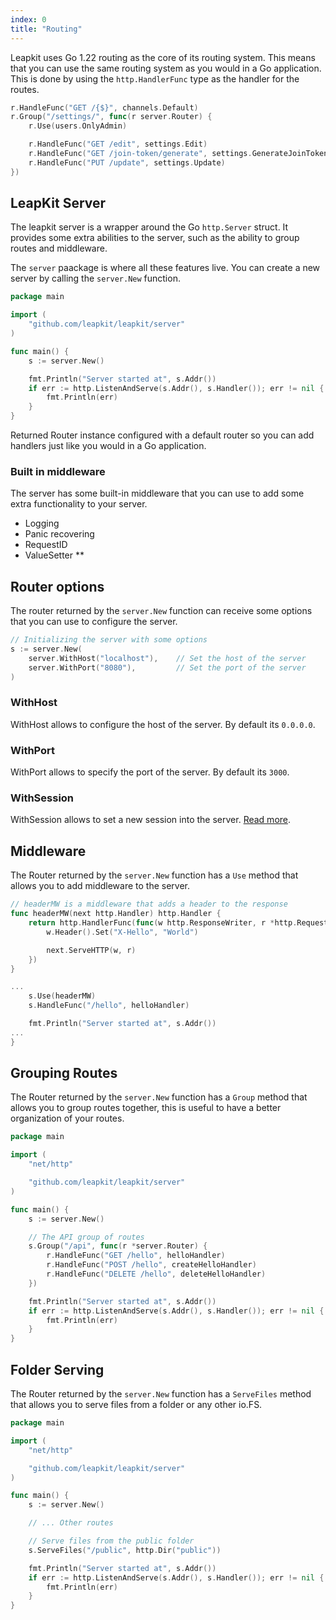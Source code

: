 ```yaml
---
index: 0
title: "Routing"
---
```


Leapkit uses Go 1.22 routing as the core of its routing system. This means that you can use the same routing system as you would in a Go application. This is done by using the `http.HandlerFunc` type as the handler for the routes.

```go
r.HandleFunc("GET /{$}", channels.Default)
r.Group("/settings/", func(r server.Router) {
	r.Use(users.OnlyAdmin)

	r.HandleFunc("GET /edit", settings.Edit)
	r.HandleFunc("GET /join-token/generate", settings.GenerateJoinToken)
	r.HandleFunc("PUT /update", settings.Update)
})
```

## LeapKit Server
The leapkit server is a wrapper around the Go `http.Server` struct. It provides some extra abilities to the server, such as the ability to group routes and middleware.

The `server` paackage is where all these features live. You can create a new server by calling the `server.New` function.

```go
package main

import (
	"github.com/leapkit/leapkit/server"
)

func main() {
	s := server.New()

	fmt.Println("Server started at", s.Addr())
	if err := http.ListenAndServe(s.Addr(), s.Handler()); err != nil {
		fmt.Println(err)
	}
}
```

Returned Router instance configured with a default router so you can add handlers just like you would in a Go application.

### Built in middleware

The server has some built-in middleware that you can use to add some extra functionality to your server.

- Logging
- Panic recovering
- RequestID
- ValueSetter **

## Router options
The router returned by the `server.New` function can receive some options that you can use to configure the server.

```go
// Initializing the server with some options
s := server.New(
	server.WithHost("localhost"),    // Set the host of the server
	server.WithPort("8080"),         // Set the port of the server
)
```

### WithHost
WithHost allows to configure the host of the server. By default its `0.0.0.0`.

### WithPort
WithPort allows to specify the port of the server. By default its `3000`.

### WithSession
WithSession allows to set a new session into the server. [Read more](/core/session.html).

## Middleware
The Router returned by the `server.New` function has a `Use` method that allows you to add middleware to the server.

```go
// headerMW is a middleware that adds a header to the response
func headerMW(next http.Handler) http.Handler {
	return http.HandlerFunc(func(w http.ResponseWriter, r *http.Request) {
		w.Header().Set("X-Hello", "World")

		next.ServeHTTP(w, r)
	})
}

...
	s.Use(headerMW)
	s.HandleFunc("/hello", helloHandler)

	fmt.Println("Server started at", s.Addr())
...
}
```

## Grouping Routes
The Router returned by the `server.New` function has a `Group` method that allows you to group routes together, this is useful to have a better organization of your routes.

```go
package main

import (
	"net/http"

	"github.com/leapkit/leapkit/server"
)

func main() {
	s := server.New()

	// The API group of routes
	s.Group("/api", func(r *server.Router) {
		r.HandleFunc("GET /hello", helloHandler)
		r.HandleFunc("POST /hello", createHelloHandler)
		r.HandleFunc("DELETE /hello", deleteHelloHandler)
	})

	fmt.Println("Server started at", s.Addr())
	if err := http.ListenAndServe(s.Addr(), s.Handler()); err != nil {
		fmt.Println(err)
	}
}
```

## Folder Serving

The Router returned by the `server.New` function has a `ServeFiles` method that allows you to serve files from a folder or any other io.FS.

```go
package main

import (
	"net/http"

	"github.com/leapkit/leapkit/server"
)

func main() {
	s := server.New()

	// ... Other routes

	// Serve files from the public folder
	s.ServeFiles("/public", http.Dir("public"))

	fmt.Println("Server started at", s.Addr())
	if err := http.ListenAndServe(s.Addr(), s.Handler()); err != nil {
		fmt.Println(err)
	}
}
```
